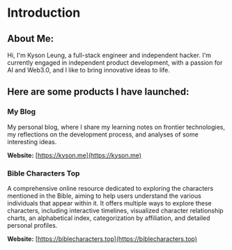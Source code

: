 # Introduction

## About Me:
Hi, I'm Kyson Leung, a full-stack engineer and independent hacker. I'm currently engaged in independent product development, with a passion for AI and Web3.0, and I like to bring innovative ideas to life.

## Here are some products I have launched:

### My Blog
My personal blog, where I share my learning notes on frontier technologies, my reflections on the development process, and analyses of some interesting ideas.  
  
**Website:** [https://kyson.me](https://kyson.me)

### Bible Characters Top
A comprehensive online resource dedicated to exploring the characters mentioned in the Bible, aiming to help users understand the various individuals that appear within it. It offers multiple ways to explore these characters, including interactive timelines, visualized character relationship charts, an alphabetical index, categorization by affiliation, and detailed personal profiles.  
  
**Website:** [https://biblecharacters.top](https://biblecharacters.top)
